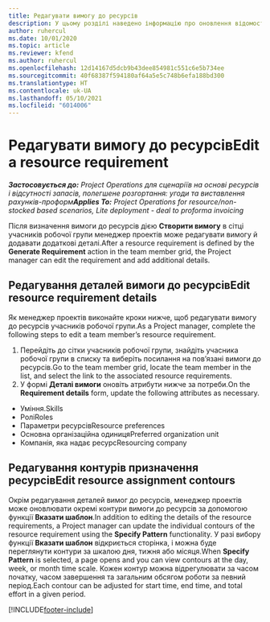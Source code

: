 ```yaml
---
title: Редагувати вимогу до ресурсів
description: У цьому розділі наведено інформацію про оновлення відомостей вимоги до ресурсів.
author: ruhercul
ms.date: 10/01/2020
ms.topic: article
ms.reviewer: kfend
ms.author: ruhercul
ms.openlocfilehash: 12d14167d5dcb9b43dee854981c551c6e5b734ee
ms.sourcegitcommit: 40f68387f594180af64a5e5c748b6efa188bd300
ms.translationtype: HT
ms.contentlocale: uk-UA
ms.lasthandoff: 05/10/2021
ms.locfileid: "6014006"
---
```

# <a name="edit-a-resource-requirement"></a><span data-ttu-id="4bb8a-103">Редагувати вимогу до ресурсів</span><span class="sxs-lookup"><span data-stu-id="4bb8a-103">Edit a resource requirement</span></span>

<span data-ttu-id="4bb8a-104">_**Застосовується до:** Project Operations для сценаріїв на основі ресурсів і відсутності запасів, полегшене розгортання: угоди та виставлення рахунків-проформ_</span><span class="sxs-lookup"><span data-stu-id="4bb8a-104">_**Applies To:** Project Operations for resource/non-stocked based scenarios, Lite deployment - deal to proforma invoicing_</span></span>

<span data-ttu-id="4bb8a-105">Після визначення вимоги до ресурсів дією **Створити вимогу** в сітці учасників робочої групи менеджер проектів може редагувати вимогу й додавати додаткові деталі.</span><span class="sxs-lookup"><span data-stu-id="4bb8a-105">After a resource requirement is defined by the **Generate Requirement** action in the team member grid, the Project manager can edit the requirement and add additional details.</span></span>

## <a name="edit-resource-requirement-details"></a><span data-ttu-id="4bb8a-106">Редагування деталей вимоги до ресурсів</span><span class="sxs-lookup"><span data-stu-id="4bb8a-106">Edit resource requirement details</span></span>

<span data-ttu-id="4bb8a-107">Як менеджер проектів виконайте кроки нижче, щоб редагувати вимогу до ресурсів учасників робочої групи.</span><span class="sxs-lookup"><span data-stu-id="4bb8a-107">As a Project manager, complete the following steps to edit a team member’s resource requirement.</span></span>

1. <span data-ttu-id="4bb8a-108">Перейдіть до сітки учасників робочої групи, знайдіть учасника робочої групи в списку та виберіть посилання на пов’язані вимоги до ресурсів.</span><span class="sxs-lookup"><span data-stu-id="4bb8a-108">Go to the team member grid, locate the team member in the list, and select the link to the associated resource requirements.</span></span>
2. <span data-ttu-id="4bb8a-109">У формі **Деталі вимоги** оновіть атрибути нижче за потреби.</span><span class="sxs-lookup"><span data-stu-id="4bb8a-109">On the **Requirement details** form, update the following attributes as necessary.</span></span>

- <span data-ttu-id="4bb8a-110">Уміння.</span><span class="sxs-lookup"><span data-stu-id="4bb8a-110">Skills</span></span>
- <span data-ttu-id="4bb8a-111">Ролі</span><span class="sxs-lookup"><span data-stu-id="4bb8a-111">Roles</span></span>
- <span data-ttu-id="4bb8a-112">Параметри ресурсів</span><span class="sxs-lookup"><span data-stu-id="4bb8a-112">Resource preferences</span></span>
- <span data-ttu-id="4bb8a-113">Основна організаційна одиниця</span><span class="sxs-lookup"><span data-stu-id="4bb8a-113">Preferred organization unit</span></span>
- <span data-ttu-id="4bb8a-114">Компанія, яка надає ресурс</span><span class="sxs-lookup"><span data-stu-id="4bb8a-114">Resourcing company</span></span>

## <a name="edit-resource-assignment-contours"></a><span data-ttu-id="4bb8a-115">Редагування контурів призначення ресурсів</span><span class="sxs-lookup"><span data-stu-id="4bb8a-115">Edit resource assignment contours</span></span>

<span data-ttu-id="4bb8a-116">Окрім редагування деталей вимог до ресурсів, менеджер проектів може оновлювати окремі контури вимоги до ресурсів за допомогою функції **Вказати шаблон**.</span><span class="sxs-lookup"><span data-stu-id="4bb8a-116">In addition to editing the details of the resource requirements, a Project manager can update the individual contours of the resource requirement using the **Specify Pattern** functionality.</span></span> <span data-ttu-id="4bb8a-117">У разі вибору функції **Вказати шаблон** відкриється сторінка, і можна буде переглянути контури за шкалою дня, тижня або місяця.</span><span class="sxs-lookup"><span data-stu-id="4bb8a-117">When **Specify Pattern** is selected, a page opens and you can view contours at the day, week, or month time scale.</span></span> <span data-ttu-id="4bb8a-118">Кожен контур можна відрегулювати за часом початку, часом завершення та загальним обсягом роботи за певний період.</span><span class="sxs-lookup"><span data-stu-id="4bb8a-118">Each contour can be adjusted for start time, end time, and total effort in a given period.</span></span>

[!INCLUDE[footer-include](../includes/footer-banner.md)]